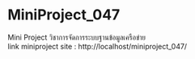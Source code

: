 # MiniProject_047
Mini Project วิชาการจัดการระบบฐานข้อมูลเครือข่าย<br>
link miniproject site : http://localhost/miniproject_047/
